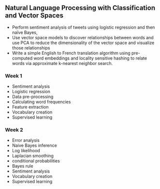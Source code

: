## Natural Language Processing with Classification and Vector Spaces
- Perform sentiment analysis of tweets using logistic regression and then naïve Bayes, 
- Use vector space models to discover relationships between words and use PCA to reduce the dimensionality of the vector space and visualize those relationships 
- Write a simple English to French translation algorithm using pre-computed word embeddings and locality sensitive hashing to relate words via approximate k-nearest neighbor search.

### Week 1
- Sentiment analysis
- Logistic regression
- Data pre-processing
- Calculating word frequencies
- Feature extraction
- Vocabulary creation
- Supervised learning

### Week 2
- Error analysis
- Naive Bayes inference
- Log likelihood
- Laplacian smoothing
- conditional probabilities
- Bayes rule
- Sentiment analysis
- Vocabulary creation
- Supervised learning